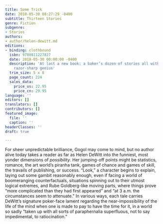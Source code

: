 ```yaml
---
title: Some Trick
date: 2018-05-30 08:27:29 -0400
subtitle: Thirteen Stories
genre: Fiction
subgenre:
- Stories
authors:
- author/helen-dewitt.md
editions:
- binding: clothbound
  isbn: 9780811227827
  date: 2018-05-30 00:00:00 -0400
  description: 'At last a new book: a baker’s dozen of stories all with Helen DeWitt’s
    razor-sharp genius'
  trim_size: 5 x 8
  page_count: 224
  sales_data:
    price_us: 22.95
    price_cn: 29.95
language: ''
editors: []
translators: []
contributors: []
featured_image:
  file: ''
  caption: ''
headerClasses: ''
draft: true

---
```

For sheer unpredictable brilliance, Gogol may come to mind, but no author alive today takes a reader as far as Helen DeWitt into the funniest, most yonder dimensions of _possibility_. Her jumping-off points might be statistics, romance, the art world’s piranha tank, games of chance and games of skill, the travails of publishing, or success. “Look,” a character begins to explain, laying out some gambit reasonably enough, even if facing a world of boomeranging counterfactuals, situations spinning out to their utmost logical extremes, and Rube Goldberg-like moving parts, where things prove “more complicated than they had first appeared” and “at 3 a.m. the circumstances seem to attenuate.” In various ways, each tale carries DeWitt’s signature poker-face lament regarding the near-impossibility of the life of the mind when one is made to pay to have the time for it, in a world so sadly “taken up with all sorts of paraphernalia superfluous, not to say impedimental, to ratiocination.”